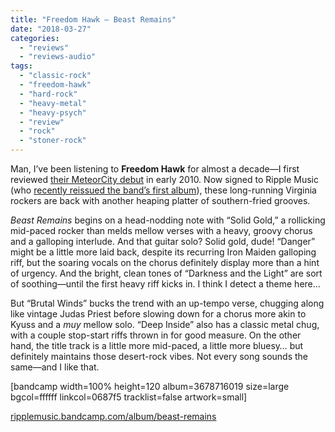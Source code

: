 ```yaml
---
title: "Freedom Hawk – Beast Remains"
date: "2018-03-27"
categories: 
  - "reviews"
  - "reviews-audio"
tags: 
  - "classic-rock"
  - "freedom-hawk"
  - "hard-rock"
  - "heavy-metal"
  - "heavy-psych"
  - "review"
  - "rock"
  - "stoner-rock"
---
```


Man, I’ve been listening to **Freedom Hawk** for almost a decade—I first reviewed [their MeteorCity debut](https://hellbound.ca/2010/01/freedom-hawk-st/) in early 2010. Now signed to Ripple Music (who [recently reissued the band’s first album](https://hellbound.ca/2017/01/freedom-hawk-sunlight/)), these long-running Virginia rockers are back with another heaping platter of southern-fried grooves.

_Beast Remains_ begins on a head-nodding note with “Solid Gold,” a rollicking mid-paced rocker than melds mellow verses with a heavy, groovy chorus and a galloping interlude. And that guitar solo? Solid gold, dude! “Danger” might be a little more laid back, despite its recurring Iron Maiden galloping riff, but the soaring vocals on the chorus definitely display more than a hint of urgency. And the bright, clean tones of “Darkness and the Light” are sort of soothing—until the first heavy riff kicks in. I think I detect a theme here…

But “Brutal Winds” bucks the trend with an up-tempo verse, chugging along like vintage Judas Priest before slowing down for a chorus more akin to Kyuss and a _muy_ mellow solo. “Deep Inside” also has a classic metal chug, with a couple stop-start riffs thrown in for good measure. On the other hand, the title track is a little more mid-paced, a little more bluesy… but definitely maintains those desert-rock vibes. Not every song sounds the same—and I like that.

\[bandcamp width=100% height=120 album=3678716019 size=large bgcol=ffffff linkcol=0687f5 tracklist=false artwork=small\]

[ripplemusic.bandcamp.com/album/beast-remains](https://ripplemusic.bandcamp.com/album/beast-remains)
